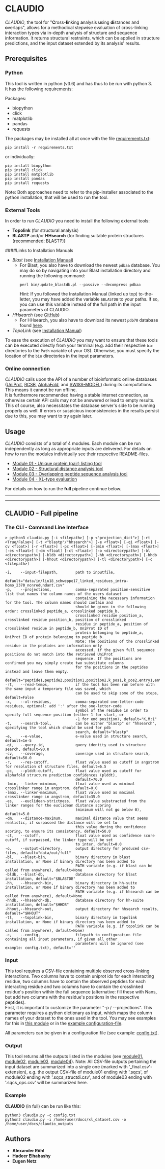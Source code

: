# CLAUDIO 

*CLAUDIO*, the tool for "**C**ross-**l**inking **a**nalysis **u**sing **di**stances and **o**verlaps", allows
for a methodical stepwise evaluation of cross-linking interaction types via in-depth analysis of structure and sequence 
information. It returns structural restraints, which can be applied in structure predictions, and the input dataset
extended by its analysis' results. 

## Prerequisites
### Python
This tool is written in python (v3.6) and has thus to be run with python 3.\
It has the following requirements:

Packages:
* biopython
* click
* matplotlib
* pandas
* requests

The packages may be installed all at once with the file [requirements.txt](https://github.com/KohlbacherLab/CLAUDIO/blob/main/requirements.txt):
```
pip install -r requirements.txt
```
or individually:
```
pip install biopython
pip install click
pip install matplotlib
pip install pandas
pip install requests
```
Note: Both approaches need to refer to the pip-installer associated to the python installation, that will be used to run
the tool.

### External Tools
In order to run *CLAUDIO* you need to install the following external tools:
* **Topolink** (for structural analysis)
* **BLASTP** and/or **HHsearch** (for finding suitable protein structures (recommended: BLASTP))

####Links to Installation Manuals
* *Blast* (see [Installation Manual](https://www.ncbi.nlm.nih.gov/books/NBK52640/))
  * For Blast, you also have to download the newest `pdbaa` database. You may do so by navigating into your 
  Blast installation directory and running the following command:
    ```
    perl bin/update_blastdb.pl --passive --decompress pdbaa
    ```
    Hint: If you followed the Installation Manual (linked up top) to-the-letter, you may have added the variable
    `$BLASTDB` to your paths. If so, you can use this variable instead of the full path in the input parameters of CLAUDIO.
* *HHsearch* (see [GitHub](https://github.com/soedinglab/hh-suite))
  * For HHsearch, you also have to download its newest `pdb70` database found 
  [here](https://wwwuser.gwdg.de/~compbiol/data/hhsuite/databases/hhsuite_dbs/). 
* *TopoLink* (see [Installation Manual](http://leandro.iqm.unicamp.br/topolink/download.shtml))

To ease the execution of *CLAUDIO* you may want to ensure that these tools can be executed directly from your terminal 
(e.g. add their respective `bin` directories to the `Path` variable of your OS). Otherwise, you must specify the
location of the `bin` directories in the input parameters.

### Online connection
*CLAUDIO* calls upon the API of a number of bioinformatic online databases ([UniProt](https://www.uniprot.org/), 
[RCSB](https://www.rcsb.org/), [AlphaFold](https://alphafold.ebi.ac.uk/), and 
[SWISS-MODEL](https://swissmodel.expasy.org/)) during its computations. This means it cannot be run offline.\
It is furthermore recommended having a stable internet connection, as otherwise certain API calls may not be answered or
lead to empty results. This of course, also necessitates the database server's side to be running properly as well. If 
errors or suspicious inconsistencies in the results persist due to this, you may want to try again later.

## Usage
*CLAUDIO* consists of a total of 4 modules. Each module can be run independently as long as appropriate inputs are 
delivered. For details on how to run the modules individually see their respective README-files.
* [Module 01 - Unique protein (pair) listing tool](https://github.com/KohlbacherLab/CLAUDIO/blob/main/module01/README.md)
* [Module 02 - Structural distance analysis tool](https://github.com/KohlbacherLab/CLAUDIO/blob/main/module02/README.md)
* [Module 03 - Overlapping peptide sequence analysis tool](https://github.com/KohlbacherLab/CLAUDIO/blob/main/module03/README.md)
* [Module 04 - XL-type evaluation](https://github.com/KohlbacherLab/CLAUDIO/blob/main/module04/README.md)

For details on how to run the **full** pipeline continue below.

---
---

## CLAUDIO - Full pipeline
### The CLI - Command Line Interface
```
> python3 claudio.py [-i <filepath>] [-p <"projection_dict">] [-rt <True/False>] [-t <"blastp"/"hhsearch">] [-e <float>] [-qi <float>] [-cv <float>] [-r <float>] [-pc <float>] [-lmin <float>] [-lmax <float>] [-es <float>] [-dm <float] [-ct <float>] [-o <directorypath>] [-bl <directorypath>] [-bldb <directorypath>] [-hh <directorypath>] [-hhdb <directorypath>] [-hhout <directorypath>] [-tl <directorypath>] [-c <filepath>] 

-i,    --input-filepath,        path to inputfile,
                                default="data/in/liu18_schweppe17_linked_residues_intra-homo_2370_nonredundant.csv"
-p,    --projections,           comma-separated position-sensitive list that names the column names of the users dataset
                                containing the necessary information for the tool. The column names should contain and 
                                should be given in the following order: crosslinked peptide_a, crosslinked peptide_b, 
                                crosslinked residue position_a, crosslinked residue position_b, position of crosslinked 
                                residue in peptide_a, position of crosslinked residue in peptide_b, UniProt ID of 
                                protein belonging to peptide_a, UniProt ID of protein belonging to peptide_b.
                                Note: The positions of the crosslinked residue in the peptides are information only 
                                accessed, if the given full sequence positions do not match into the retrieved UniProt 
                                sequence. If the positions are confirmed you may simply create two substitute columns 
                                for the positions in the peptides instead and leave them empty.
                                default="peptide1,peptide2,position1,position2,k_pos1,k_pos2,entry1,entry2"
-rt,   --read-temps,            if the tool has been run before with the same input a temporary file was saved, which
                                can be used to skip some of the steps, default=False
-x,    --xl-residues,           comma-separated one-letter-code residues, optional: add ':' after the one-letter-code 
                                symbol of the residue in order to specify full sequence position (either 1 for start, or 
                                -1 for end position), default="K,M:1"
-t,    --search-tool,           can be either "blastp" or "hhsearch", specifying the tool which should be used for pdb 
                                search, default="blastp"
-e,    --e-value,               e-value used in structure search, default=1e-5
-qi,   --query-id,              query identity used in structure search, default=90.0
-cv,   --coverage,              coverage used in structure search, default=50.0
-r,    --res-cutoff,            float value used as cutoff in angstrom for resolution of structure files, default=6.5
-pc,   --plddt-cutoff,          float value used as cutoff for alphafold structure prediction confidences (plddt), 
                                default=70.0  
-lmin, --linker-minimum,        float value used as minimal crosslinker range in angstrom, default=0.0
-lmax, --linker-maximum,        float value used as maximal crosslinker range in angstrom, default=35.0
-es,   --euclidean-strictness,  float value substracted from the linker ranges for the euclidean distance scoring
                                (minimum will not go below 0), default=5.0
-dm,   --distance-maximum,      maximal distance value that seems realistic, if surpassed the distance will be set to 
                                this value during the confidence scoring, to ensure its consistency, default=50.0
-ct,   --cutoff,                float value used as confidence score cutoff, if surpassed, the linker type will be set 
                                to inter, default=0.0  
-o,    --output-directory,      output directory for produced csv-files, default="data/out/full"
-bl,   --blast-bin,             binary directory in blast installation, or None if binary directory has been added to 
                                PATH variable (e.g. if blast can be called from anywhere), default=None
-bldb, --blast-db,              database directory for blast installation, default="$BLASTDB"
-hh,   --hhsearch-bin,          binary directory in hh-suite installation, or None if binary directory has been added to
                                PATH variable (e.g. if hhsearch can be called from anywhere), default=None
-hhdb, --hhsearch-db,           database directory for hh-suite installation, default="$HHDB"
-hhout,--hhsearch-out,          output directory for hhsearch results, default="$HHOUT"
-tl,   --topolink-bin,          binary directory in topolink installation, or None if binary directory has been added to
                                PATH variable (e.g. if topolink can be called from anywhere), default=None)
-c,    --config,                filepath to configuration file containing all input parameters, if given all other 
                                parameters will be ignored (see example: config.txt), default=''
```
### Input
This tool requires a CSV-file containing multiple observed cross-linking interactions. Two columns have to contain 
uniprot ids for each interacting residue, two columns have to contain the observed peptides for each interacting residue
and two columns have to contain the crosslinked residue's position within the full sequence (alternative: fill these 
with Nans, but add two columns with the residue's positions in the respective peptides).\
First, it is important to customize the parameter "-p / --projections". This parameter requires a python dictionary as 
input, which maps the column names of your dataset to the ones used in the tool. You may see examples for this in 
[this module](https://github.com/KohlbacherLab/CLAUDIO/blob/main/module01/src/dict/default_projections.py) or in the 
[example configuration-file](https://github.com/KohlbacherLab/CLAUDIO/blob/main/config.txt).

All parameters can be given in a configuration file (see example: [config.txt](https://github.com/KohlbacherLab/CLAUDIO/blob/main/config.txt)).

### Output
This tool returns all the outputs listed in the modules (see 
[module01](https://github.com/KohlbacherLab/CLAUDIO/tree/main/module01),
[module02](https://github.com/KohlbacherLab/CLAUDIO/tree/main/module02),
[module03](https://github.com/KohlbacherLab/CLAUDIO/tree/main/module03),
[module04](https://github.com/KohlbacherLab/CLAUDIO/tree/main/module04)).
Note: All CSV-file outputs pertaining the input dataset are summarized into a single one (marked with 
'_final.csv'-extension), e.g. the output CSV-file of module01 ending with '.sqcs', of module02 ending with 
'.sqcs_structdi.csv', and of module03 ending with '.sqcs_ops.csv' will be summarized here. 

### Example
**CLAUDIO** (in full) can be run like this:
```
python3 claudio.py -c config.txt
python3 claudio.py -i /home/user/docs/xl_dataset.csv -o /home/user/docs/claudio_outputs
```

## Authors
* **Alexander Röhl**
* **Hadeer Elhabashy**
* **Eugen Netz**
